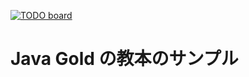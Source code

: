 [![TODO board](https://imdone.io/api/1.0/projects/5bf804e947e64a2543e6c9b6/badge)](https://imdone.io/app#/board/a-nakamura1015/java_gold)

# Java Gold の教本のサンプル

